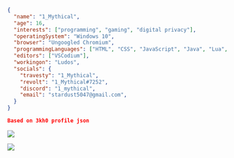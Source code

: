 
```json
{
  "name": "1_Mythical",
  "age": 16,
  "interests": ["programming", "gaming", "digital privacy"],
  "operatingSystem": "Windows 10",
  "browser": "Ungoogled Chromium",
  "programmingLanguages": ["HTML", "CSS", "JavaScript", "Java", "Lua", "AutoHotkey/AHK"],
  "editors": ["VSCodium"],
  "workingon": "Ludos",
  "socials": {
    "travesty": "1_Mythical",
    "revolt": "1_Mythical#7252",
    "discord": "1_mythical",
    "email": "stardust5047@gmail.com",
  }
}

Based on 3kh0 profile json
```

![](https://github-readme-stats.vercel.app/api/top-langs/?username=1-Mythical&layout=compact&theme=dark&title_color=FEFEFE&icon_color=55D24B&text_color=FEFEFE&border_color=30363D&bg_color=0D1117)

![](https://komarev.com/ghpvc/?username=1-Mythical&color=7F0B6B)
